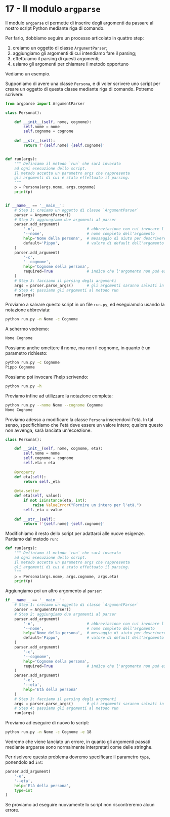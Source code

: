 # 17 - Il modulo `argparse`

Il modulo `argparse` ci permette di inserire degli argomenti da passare al nostro script Python mediante riga di comando.

Per farlo, dobbiamo seguire un processo articolato in quattro step:

1. creiamo un oggetto di classe `ArgumentParser`;
2. aggiungiamo gli argomenti di cui intendiamo fare il parsing;
3. effettuiamo il parsing di questi argomenti;
4. usiamo gli argomenti per chiamare il metodo opportuno

Vediamo un esempio.

Supponiamo di avere una classe `Persona`, e di voler scrivere uno script per creare un oggetto di questa classe mediante riga di comando. Potremo scrivere:

```py
from argparse import ArgumentParser

class Persona():

    def __init__(self, nome, cognome):
        self.nome = nome
        self.cognome = cognome
    
    def __str__(self):
        return f'{self.nome} {self.cognome}'


def run(args):
    """ Definiamo il metodo `run` che sarà invocato
    ad ogni esecuzione dello script.
    Il metodo accetta un parametro args che rappresenta
    gli argomenti di cui è stato effettuato il parsing.
    """
    p = Persona(args.nome, args.cognome)
    print(p)


if __name__ == '__main__':
    # Step 1: creiamo un oggetto di classe `ArgumentParser`
    parser = ArgumentParser()
    # Step 2: aggiungiamo due argomenti al parser
    parser.add_argument(
        '-n',                       # abbreviazione con cui invocare l'argomento
        '--nome',                   # nome completo dell'argomento
        help='Nome della persona',  # messaggio di aiuto per descrivere l'argomento
        default='Pippo',            # valore di default dell'argomento
    )
    parser.add_argument(
        '-c',
        '--cognome',
        help='Cognome della persona',
        required=True               # indica che l'argomento non può essere omesso
    )
    # Step 3: facciamo il parsing degli argomenti
    args = parser.parse_args()      # gli argomenti saranno salvati in args
    # Step 4: passiamo gli argomenti al metodo run
    run(args)
```

Proviamo a salvare questo script in un file `run.py`, ed eseguiamolo usando la notazione abbreviata:

```sh
python run.py -n Nome -c Cognome
```

A schermo vedremo:

```sh
Nome Cognome
```

Possiamo anche omettere il nome, ma non il cognome, in quanto è un parametro richiesto:

```sh
python run.py -c Cognome
Pippo Cognome
```

Possiamo poi invocare l'help scrivendo:

```sh
python run.py -h
```

Proviamo infine ad utilizzare la notazione completa:

```sh
python run.py --nome Nome --cognome Cognome
Nome Cognome
```

Proviamo adesso a modificare la classe `Persona` inserendovi l'età. In tal senso, specifichiamo che l'età deve essere un valore intero; qualora questo non avvenga, sarà lanciata un'eccezione.

```py
class Persona():

    def __init__(self, nome, cognome, eta):
        self.nome = nome
        self.cognome = cognome
        self.eta = eta
    
    @property
    def eta(self):
        return self._eta
    
    @eta.setter
    def eta(self, value):
        if not isinstance(eta, int):
            raise ValueError("Fornire un intero per l'età.")
        self._eta = value
    
    def __str__(self):
        return f'{self.nome} {self.cognome}'
```

Modifichiamo il resto dello script per adattarci alle nuove esigenze. Partiamo dal metodo `run`:

```py hl_lines="7"
def run(args):
    """ Definiamo il metodo `run` che sarà invocato
    ad ogni esecuzione dello script.
    Il metodo accetta un parametro args che rappresenta
    gli argomenti di cui è stato effettuato il parsing.
    """
    p = Persona(args.nome, args.cognome, args.eta)
    print(p)
```

Aggiungiamo poi un altro argomento al `parser`:

```py hl_lines="16 17 18 19 20"
if __name__ == '__main__':
    # Step 1: creiamo un oggetto di classe `ArgumentParser`
    parser = ArgumentParser()
    # Step 2: aggiungiamo due argomenti al parser
    parser.add_argument(
        '-n',                       # abbreviazione con cui invocare l'argomento
        '--nome',                   # nome completo dell'argomento
        help='Nome della persona',  # messaggio di aiuto per descrivere l'argomento
        default='Pippo',            # valore di default dell'argomento
    )
    parser.add_argument(
        '-c',
        '--cognome',
        help='Cognome della persona',
        required=True               # indica che l'argomento non può essere omesso
    )
    parser.add_argument(
        '-e',
        '--eta',
        help='Età della persona'
    )
    # Step 3: facciamo il parsing degli argomenti
    args = parser.parse_args()      # gli argomenti saranno salvati in args
    # Step 4: passiamo gli argomenti al metodo run
    run(args)
```

Proviamo ad eseguire di nuovo lo script:

```sh
python run.py -n Nome -c Cognome -e 18
```

Vedremo che viene lanciato un errore, in quanto gli argomenti passati mediante argparse sono normalmente interpretati come delle stringhe.

Per risolvere questo problema dovremo specificare il parametro `type`, ponendolo ad `int`:

```py hl_lines="5"
parser.add_argument(
    '-e',
    '--eta',
    help='Età della persona',
    type=int
)
```

Se proviamo ad eseguire nuovamente lo script non riscontreremo alcun errore.
